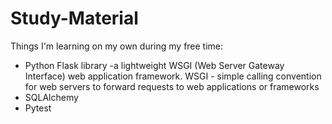 # Study-Material

Things I'm learning on my own during my free time:

- Python Flask library -a lightweight WSGI (Web Server Gateway Interface) web application framework.
  WSGI -  simple calling convention for web servers to forward requests to web applications or frameworks
- SQLAlchemy
- Pytest
